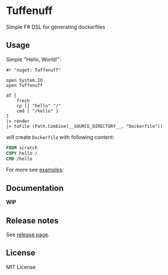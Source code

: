 # Tuffenuff

Simple F# DSL for generating dockerfiles

## Usage

Simple "Hello, World!":

```f#
#r "nuget: Tuffenuff"

open System.IO
open Tuffenuff

df [
    fresh
    cp [] "hello" "/"
    cmd [ "/hello" ]
]
|> render
|> toFile (Path.Combine(__SOURCE_DIRECTORY__, "Dockerfile"))
```

will create `Dockerfile` with following content:

```Dockerfile
FROM scratch
COPY hello /
CMD /hello
```

For more see [examples](https://github.com/blbrdv/Tuffenuff/tree/main/examples):

## Documentation

**WIP**

## Release notes

See [release page](https://github.com/blbrdv/Tuffenuff/releases).

## License

MIT License
